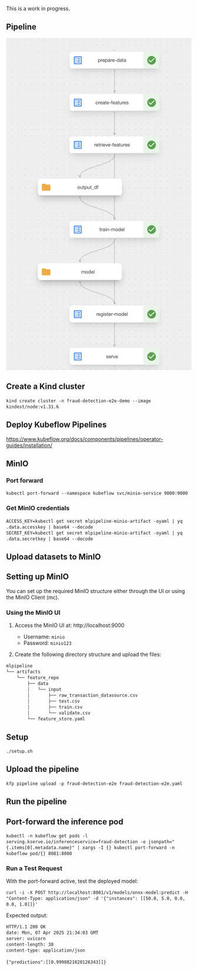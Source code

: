 This is a work in progress.

## Pipeline

![pipeline.png](pipeline.png)

## Create a Kind cluster

```shell
kind create cluster -n fraud-detection-e2e-demo --image kindest/node:v1.31.6
```

## Deploy Kubeflow Pipelines

https://www.kubeflow.org/docs/components/pipelines/operator-guides/installation/

## MinIO

### Port forward

```shell
kubectl port-forward --namespace kubeflow svc/minio-service 9000:9000
```

### Get MinIO credentials

```shell
ACCESS_KEY=kubectl get secret mlpipeline-minio-artifact -oyaml | yq .data.accesskey | base64 --decode
SECRET_KEY=kubectl get secret mlpipeline-minio-artifact -oyaml | yq .data.secretkey | base64 --decode
```

## Upload datasets to MinIO

## Setting up MinIO

You can set up the required MinIO structure either through the UI or using the MinIO Client (mc).

### Using the MinIO UI

1. Access the MinIO UI at: http://localhost:9000
   - Username: `minio`
   - Password: `minio123`

2. Create the following directory structure and upload the files:
```
mlpipeline
└── artifacts
    └── feature_repo
        ├── data
        │   └── input
        │       ├── raw_transaction_datasource.csv
        │       ├── test.csv
        │       ├── train.csv
        │       └── validate.csv
        └── feature_store.yaml
```

## Setup

```shell
./setup.sh
```

## Upload the pipeline

```shell
kfp pipeline upload -p fraud-detection-e2e fraud-detection-e2e.yaml
```

## Run the pipeline

## Port-forward the inference pod

```shell
kubectl -n kubeflow get pods -l serving.kserve.io/inferenceservice=fraud-detection -o jsonpath="{.items[0].metadata.name}" | xargs -I {} kubectl port-forward -n kubeflow pod/{} 8081:8080
```

### Run a Test Request

With the port-forward active, test the deployed model:

```shell
curl -i -X POST http://localhost:8081/v1/models/onnx-model:predict -H "Content-Type: application/json" -d '{"instances": [[50.0, 5.0, 0.0, 0.0, 1.0]]}'
```

Expected output:

```
HTTP/1.1 200 OK
date: Mon, 07 Apr 2025 21:34:03 GMT
server: uvicorn
content-length: 38
content-type: application/json

{"predictions":[[0.9998821020126343]]}
```

